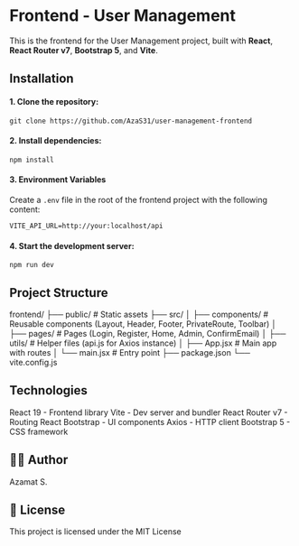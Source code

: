 # Frontend - User Management

This is the frontend for the User Management project, built with **React**, **React Router v7**, **Bootstrap 5**, and **Vite**.

## Installation

#### 1. Clone the repository:

```
git clone https://github.com/AzaS31/user-management-frontend

```

#### 2. Install dependencies:
```
npm install

```
#### 3. Environment Variables

Create a `.env` file in the root of the frontend project with the following content:

```
VITE_API_URL=http://your:localhost/api
```

#### 4. Start the development server:
```
npm run dev

```
## Project Structure

frontend/
├── public/         # Static assets
├── src/
│   ├── components/ # Reusable components (Layout, Header, Footer, PrivateRoute, Toolbar)
│   ├── pages/      # Pages (Login, Register, Home, Admin, ConfirmEmail)
│   ├── utils/      # Helper files (api.js for Axios instance)
│   ├── App.jsx     # Main app with routes
│   └── main.jsx    # Entry point
├── package.json
└── vite.config.js

## Technologies

React 19 - Frontend library
Vite - Dev server and bundler
React Router v7 - Routing
React Bootstrap - UI components
Axios - HTTP client
Bootstrap 5 - CSS framework

## 🧑‍💻 Author

Azamat S.

## 🪪 License

This project is licensed under the MIT License
